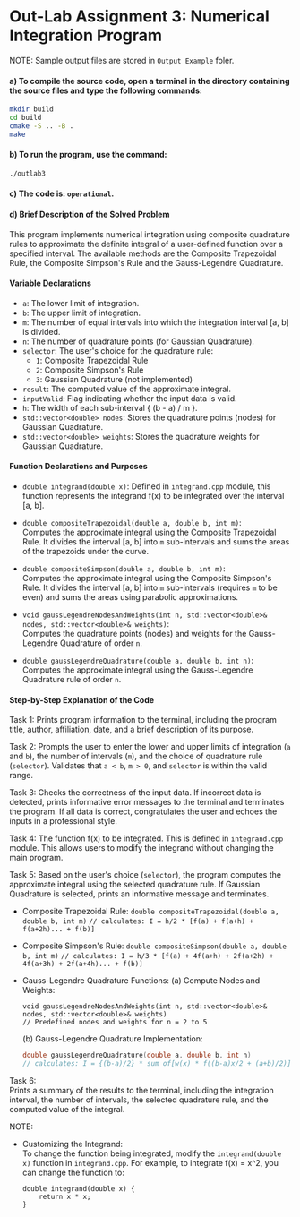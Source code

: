 # Out-Lab Assignment 3: Numerical Integration Program

NOTE: Sample output files are stored in `Output Example` foler.

#### a) To compile the source code, open a terminal in the directory containing the source files and type the following commands:
```bash
mkdir build
cd build
cmake -S .. -B .
make
```

#### b) To run the program, use the command:
```bash
./outlab3
```

#### c) The code is: `operational`.

#### d) Brief Description of the Solved Problem
This program implements numerical integration using composite quadrature rules to approximate the definite integral of a user-defined function over a specified interval.
The available methods are the Composite Trapezoidal Rule, the Composite Simpson's Rule and the Gauss-Legendre Quadrature.

#### Variable Declarations

- `a`: The lower limit of integration.
- `b`: The upper limit of integration.
- `m`: The number of equal intervals into which the integration interval [a, b] is divided.
- `n`: The number of quadrature points (for Gaussian Quadrature).
- `selector`: The user's choice for the quadrature rule:
    - `1`: Composite Trapezoidal Rule
    - `2`: Composite Simpson's Rule
    - `3`: Gaussian Quadrature (not implemented)
- `result`: The computed value of the approximate integral.
- `inputValid`: Flag indicating whether the input data is valid.
- `h`: The width of each sub-interval { (b - a) / m }.
- `std::vector<double> nodes`: Stores the quadrature points (nodes) for Gaussian Quadrature.
- `std::vector<double> weights`: Stores the quadrature weights for Gaussian Quadrature.

#### Function Declarations and Purposes

- `double integrand(double x)`:
Defined in `integrand.cpp` module, this function represents the integrand f(x) to be integrated over the interval [a, b].

- `double compositeTrapezoidal(double a, double b, int m)`:  
Computes the approximate integral using the Composite Trapezoidal Rule. It divides the interval [a, b] into `m` sub-intervals and
sums the areas of the trapezoids under the curve.

- `double compositeSimpson(double a, double b, int m)`:  
Computes the approximate integral using the Composite Simpson's Rule. It divides the interval [a, b] into `m` sub-intervals (requires `m` to be even) and
sums the areas using parabolic approximations.

- `void gaussLegendreNodesAndWeights(int n, std::vector<double>& nodes, std::vector<double>& weights)`:  
  Computes the quadrature points (nodes) and weights for the Gauss-Legendre Quadrature of order `n`.

- `double gaussLegendreQuadrature(double a, double b, int n)`:  
  Computes the approximate integral using the Gauss-Legendre Quadrature rule of order `n`.

#### Step-by-Step Explanation of the Code

Task 1: 
Prints program information to the terminal, including the program title, author, affiliation, date, and a brief description of its purpose.

Task 2:
Prompts the user to enter the lower and upper limits of integration (`a` and `b`), the number of intervals (`m`), and
the choice of quadrature rule (`selector`). Validates that `a < b`, `m > 0`, and `selector` is within the valid range.

Task 3: 
Checks the correctness of the input data. If incorrect data is detected, prints informative error messages to the terminal and terminates the program.
If all data is correct, congratulates the user and echoes the inputs in a professional style.

Task 4: 
The function f(x) to be integrated. This is defined in `integrand.cpp` module.
This allows users to modify the integrand without changing the main program.

Task 5: 
Based on the user's choice (`selector`), the program computes the approximate integral using the selected quadrature rule.
If Gaussian Quadrature is selected, prints an informative message and terminates.

- Composite Trapezoidal Rule:
      ```
      double compositeTrapezoidal(double a, double b, int m)
      ```
      ```
      // calculates: I = h/2 * [f(a) + f(a+h) + f(a+2h)... + f(b)]
      ```

- Composite Simpson's Rule:
      ```
      double compositeSimpson(double a, double b, int m)
      ```
      ```
      // calculates: I = h/3 * [f(a) + 4f(a+h) + 2f(a+2h) + 4f(a+3h) + 2f(a+4h)... + f(b)]
      ```

- Gauss-Legendre Quadrature Functions:
  (a) Compute Nodes and Weights:
     ```
     void gaussLegendreNodesAndWeights(int n, std::vector<double>& nodes, std::vector<double>& weights)
     // Predefined nodes and weights for n = 2 to 5
     ```
  (b) Gauss-Legendre Quadrature Implementation:
     ```cpp
     double gaussLegendreQuadrature(double a, double b, int n)
     // calculates: I = {(b-a)/2} * sum of[w(x) * f((b-a)x/2 + (a+b)/2)]
     ```
  
Task 6:  
Prints a summary of the results to the terminal, including the integration interval, the number of intervals,
the selected quadrature rule, and the computed value of the integral.

NOTE:
- Customizing the Integrand:  
To change the function being integrated, modify the `integrand(double x)` function in `integrand.cpp`.
For example, to integrate f(x) = x^2, you can change the function to:
  ```
  double integrand(double x) {
      return x * x;
  }
  ```